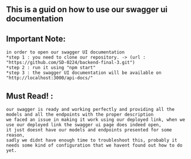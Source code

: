 ## This is a guid on how to use our swagger ui documentation

## Important Note:

    in order to open our swagger UI documentation
    *step 1 : you need to clone our repository. -> (url : "https://github.com/SD-0224/backend-final-3.git")
    *step 2 : run it using "npm start"
    *step 3 : the swagger UI documentation will be available on "http://localhost:3000/api-docs/"

## Must Read! :

    our swagger is ready and working perfectly and providing all the models and all the endpoints with the proper description
    we faced an issue in making it work using our deployed link, when we use our deployed link the swagger ui page does indeed open,
    it just doesnt have our models and endpoints presented for some reason,
    sadly we didnt have enough time to troubleshoot this, probably it needs some kind of configuration that we havent found out how to do yet.
